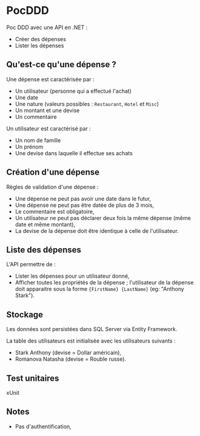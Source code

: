 # PocDDD

Poc DDD avec une API en .NET :
 - Créer des dépenses
 - Lister les dépenses

## Qu'est-ce qu'une dépense ?

Une dépense est caractérisée par :
 - Un utilisateur (personne qui a effectué l'achat)
 - Une date
 - Une nature (valeurs possibles : `Restaurant`, `Hotel` et `Misc`)
 - Un montant et une devise
 - Un commentaire

Un utilisateur est caractérisé par :
 - Un nom de famille
 - Un prénom
 - Une devise dans laquelle il effectue ses achats

## Création d'une dépense

Règles de validation d'une dépense :
 - Une dépense ne peut pas avoir une date dans le futur,
 - Une dépense ne peut pas être datée de plus de 3 mois,
 - Le commentaire est obligatoire,
 - Un utilisateur ne peut pas déclarer deux fois la même dépense (même date et même montant),
 - La devise de la dépense doit être identique à celle de l'utilisateur.

## Liste des dépenses

L'API permettre de :
 - Lister les dépenses pour un utilisateur donné,
 - Afficher toutes les propriétés de la dépense ; l'utilisateur de la dépense doit apparaitre sous la forme `{FirstName} {LastName}` (eg: "Anthony Stark").

## Stockage

Les données sont persistées dans SQL Server via Entity Framework.

La table des utilisateurs est initialisée avec les utilisateurs suivants :
 - Stark Anthony (devise = Dollar américain),
 - Romanova Natasha (devise = Rouble russe).

## Test unitaires
 xUnit

## Notes

 - Pas d'authentification,



